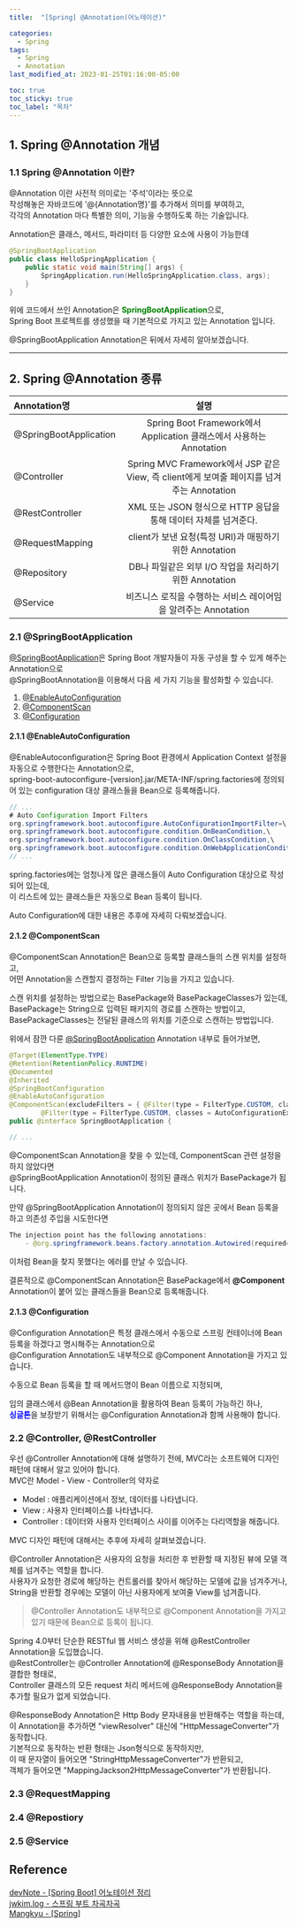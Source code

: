 ```yaml
---
title:  "[Spring] @Annotation(어노테이션)"

categories:
  - Spring
tags:
  - Spring
  - Annotation
last_modified_at: 2023-01-25T01:16:00-05:00

toc: true
toc_sticky: true
toc_label: "목차"
---
```


## 1. Spring @Annotation 개념

### 1.1 Spring @Annotation 이란?

@Annotation 이란 사전적 의미로는 '주석'이라는 뜻으로<br/>
작성해놓은 자바코드에 '@{Annotation명}'를 추가해서 의미를 부여하고,<br/>
각각의 Annotation 마다 특별한 의미, 기능을 수행하도록 하는 기술입니다.

Annotation은 클래스, 메서드, 파라미터 등 다양한 요소에 사용이 가능한데

```java
@SpringBootApplication
public class HelloSpringApplication {
	public static void main(String[] args) {
		SpringApplication.run(HelloSpringApplication.class, args);
	}
}
```
위에 코드에서 쓰인 Annotation은 <span style="color:green;font-weight:bold;">SpringBootApplication</span>으로,<br/> 
Spring Boot 프로젝트를 생성했을 때 기본적으로 가지고 있는 Annotation 입니다. 

@SpringBootApplication Annotation은 뒤에서 자세히 알아보겠습니다.

<hr/>

## 2. Spring @Annotation 종류

| Annotation명 | 설명 |
| :-- | :--: |
| @SpringBootApplication | Spring Boot Framework에서 Application 클래스에서 사용하는 Annotation |
| @Controller | Spring MVC Framework에서 JSP 같은 View, 즉 client에게 보여줄 페이지를 넘겨주는 Annotation |
| @RestController | XML 또는 JSON 형식으로 HTTP 응답을 통해 데이터 자체를 넘겨준다. |
| @RequestMapping | client가 보낸 요청(특정 URI)과 매핑하기 위한 Annotation  |
| @Repository | DB나 파일같은 외부 I/O 작업을 처리하기 위한 Annotation  |
| @Service | 비즈니스 로직을 수행하는 서비스 레이어임을 알려주는 Annotation  |

### 2.1 @SpringBootApplication

[@SpringBootApplication](https://docs.spring.io/spring-boot/docs/2.0.x/reference/html/using-boot-using-springbootapplication-annotation.html)은 Spring Boot 개발자들이 자동 구성을 할 수 있게 해주는 Annotation으로<br/>
@SpringBootAnnotation을 이용해서 다음 세 가지 기능을 활성화할 수 있습니다.
 1. [@EnableAutoConfiguration](#211-enableautoconfiguration)
 2. [@ComponentScan](#212-componentscan)
 3. [@Configuration](#213-configuration)

#### 2.1.1 @EnableAutoConfiguration
@EnableAutoconfiguration은 Spring Boot 환경에서 Application Context 설정을 자동으로 수행한다는 Annotation으로,<br/>
spring-boot-autoconfigure-[version].jar/META-INF/spring.factories에 정의되어 있는
configuration 대상 클래스들을 Bean으로 등록해줍니다.

```Java
// ...
# Auto Configuration Import Filters
org.springframework.boot.autoconfigure.AutoConfigurationImportFilter=\
org.springframework.boot.autoconfigure.condition.OnBeanCondition,\
org.springframework.boot.autoconfigure.condition.OnClassCondition,\
org.springframework.boot.autoconfigure.condition.OnWebApplicationCondition
// ...
```
spring.factories에는 엄청나게 많은 클래스들이 Auto Configuration 대상으로 작성되어 있는데, <br />
이 리스트에 있는 클래스들은 자동으로 Bean 등록이 됩니다.

Auto Configuration에 대한 내용은 추후에 자세히 다뤄보겠습니다.

#### 2.1.2 @ComponentScan
@ComponentScan Annotation은 Bean으로 등록할 클래스들의 스캔 위치를 설정하고,<br/>
어떤 Annotation을 스캔할지 결정하는 Filter 기능을 가지고 있습니다.

스캔 위치를 설정하는 방법으로는 BasePackage와 BasePackageClasses가 있는데, <br/>
BasePackage는 String으로 입력된 패키지의 경로를 스캔하는 방법이고,<br/>
BasePackageClasses는 전달된 클래스의 위치를 기준으로 스캔하는 방법입니다.

위에서 잠깐 다룬 [@SpringBootApplication](#21-springbootapplication) Annotation 내부로 들어가보면,<br/>

```Java
@Target(ElementType.TYPE)
@Retention(RetentionPolicy.RUNTIME)
@Documented
@Inherited
@SpringBootConfiguration
@EnableAutoConfiguration
@ComponentScan(excludeFilters = { @Filter(type = FilterType.CUSTOM, classes = TypeExcludeFilter.class),
		@Filter(type = FilterType.CUSTOM, classes = AutoConfigurationExcludeFilter.class) })
public @interface SpringBootApplication {

// ... 
```
@ComponentScan Annotation을 찾을 수 있는데, ComponentScan 관련 설정을 하지 않았다면<br/>
@SpringBootApplication Annotation이 정의된 클래스 위치가 BasePackage가 됩니다.

만약 @SpringBootApplication Annotation이 정의되지 않은 곳에서 Bean 등록을 하고 의존성 주입을 시도한다면 

```Java
The injection point has the following annotations:
	- @org.springframework.beans.factory.annotation.Autowired(required=true)
```

이처럼 Bean을 찾지 못했다는 에러를 만날 수 있습니다.

결론적으로 @ComponentScan Annotation은 BasePackage에서 <span style="font-weight:bold;">@Component</span> Annotation이 붙어 있는 클래스들을 Bean으로 등록해줍니다.

#### 2.1.3 @Configuration
@Configuration Annotation은 특정 클래스에서 수동으로 스프링 컨테이너에 Bean 등록을 하겠다고 명시해주는 Annotation으로<br/>
@Configuration Annotation도 내부적으로 @Component Annotation을 가지고 있습니다.

수동으로 Bean 등록을 할 때 메서드명이 Bean 이름으로 지정되며, 

임의 클래스에서 @Bean Annotation을 활용하여 Bean 등록이 가능하긴 하나,<br/>
<span style="color:blue;font-weight:bold">싱글톤</span>을 보장받기 위해서는 @Configuration Annotation과 함께 사용해야 합니다.

### 2.2 @Controller, @RestController
우선 @Controller Annotation에 대해 설명하기 전에, MVC라는 소프트웨어 디자인 패턴에 대해서 알고 있어야 합니다.<br/>
MVC란 Model - View - Controller의 약자로
 - Model : 애플리케이션에서 정보, 데이터를 나타냅니다.
 - View  : 사용자 인터페이스를 나타냅니다.
 - Controller : 데이터와 사용자 인터페이스 사이를 이어주는 다리역할을 해줍니다.<br/>

MVC 디자인 패턴에 대해서는 추후에 자세히 살펴보겠습니다.<br/>

@Controller Annotation은 사용자의 요청을 처리한 후 반환할 때 지정된 뷰에 모델 객체를 넘겨주는 역할을 합니다.<br/>
사용자가 요청한 경로에 해당하는 컨트롤러를 찾아서 해당하는 모델에 값을 넘겨주거나, <br/>
String을 반환할 경우에는 모델이 아닌 사용자에게 보여줄 View를 넘겨줍니다.

 > @Controller Annotation도 내부적으로 @Component Annotation을 가지고 있기 때문에 Bean으로 등록이 됩니다. 

Spring 4.0부터 단순한 RESTful 웹 서비스 생성을 위해 @RestController Annotation을 도입했습니다.<br/>
@RestController는 @Controller Annotation에 @ResponseBody Annotation을 결합한 형태로, <br/>
Controller 클래스의 모든 request 처리 메서드에 @ResponseBody Annotation을 추가할 필요가 없게 되었습니다.

@ResponseBody Annotation은 Http Body 문자내용을 반환해주는 역할을 하는데, <br/>
이 Annotation을 추가하면 "viewResolver" 대신에 "HttpMessageConverter"가 동작합니다.<br/>
기본적으로 동작하는 반환 형태는 Json형식으로 동작하지만,<br/>
이 때 문자열이 들어오면 "StringHttpMessageConverter"가 반환되고, <br/>
객체가 들어오면 "MappingJackson2HttpMessageConverter"가 반환됩니다.

### 2.3 @RequestMapping

### 2.4 @Repostiory

### 2.5 @Service



## Reference
[devNote - [Spring Boot] 어노테이션 정리](https://www.genuitec.com/spring-frameworkrestcontroller-vs-controller/)<br/>
[jwkim.log - 스프링 부트 차곡차곡](https://velog.io/@jwkim/series/essentials)<br/>
[Mangkyu - [Spring]](https://mangkyu.tistory.com/category/Spring%20)